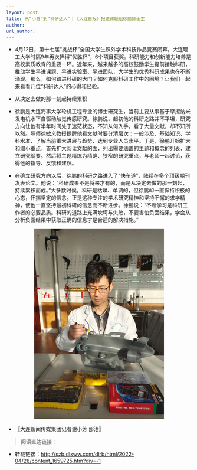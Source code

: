 ```yaml
---
layout: post
title: 从“小白”到“科研达人”｜《大连日报》报道课题组徐鹏博士生
author: 
url_author: 
---
```


- 4月12日，第十七届“挑战杯”全国大学生课外学术科技作品竞赛闭幕，大连理工大学时隔9年再次捧得“优胜杯”，6个项目获奖。科研能力和创新能力培养是高校素质教育的重要一环。近年来，越来越多的高校鼓励学生提前接触科研，推动学生早进课题、早进实验室、早进团队，大学生的优秀科研成果也在不断涌现。那么，如何踏进科研的大门？如何克服科研工作中的困境？让我们一起来看看几位“科研达人”的心得和经验。

- 从决定去做的那一刻起持续累积

- 徐鹏是大连海事大学轮机工程专业的博士研究生，当前主要从事基于摩擦纳米发电机水下自驱动触觉传感研究。徐鹏说，起初他的科研之路并不平坦，研究方向让他有半年时间处于迷茫状态，不知从何入手，看了大量文献，却不知所以然。导师徐敏义教授提醒他看文献时要分清层次：一般涉及、基础知识、学科水准、了解当前重大进展与趋势、达到专业人员水平。于是，徐鹏开始扩大和缩小重点，首先扩大阅读文献的面，列出需要涵盖的主题和概念的列表，建立研究纲要。然后将主题精炼为精确、狭窄的研究重点，与老师一起讨论，获得他的指导、反馈和建议。

- 在确立研究方向以后，徐鹏的科研之路进入了“快车道”，陆续在多个顶级期刊发表论文。他说：“科研成果不是将来才有的，而是从决定去做的那一刻起，持续累积而成。”大多数时候，科研是枯燥、单调的，但徐鹏却一直保持积极的心态，怀揣坚定的信念。正是这种专注的学术研究精神和坚持不懈的求学精神，使他一直坚持最初科研的信念而不断进步。徐鹏说：“不断学习是科研工作者的必要品质。科研的道路上充满坎坷与失败，不要害怕负面结果，学会从分析负面结果中获取正确的信息才是合适的解决措施。”

<p style="text-align:center;" >
<img class="center-block" style="margin:auto; width:70%;" src="/lab_images/news/xp_2.jpeg" alt=""/>
</p>

- 〚大连新闻传媒集团记者谢小芳 邰治〛

> 阅读直达链接：

- 转载链接：http://szb.dlxww.com/dlrb/html/2022-04/28/content_1659725.htm?div=-1